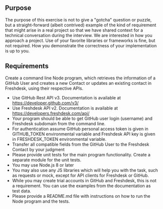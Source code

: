 ## Purpose  
The purpose of this exercise is not to give a "gotcha" question or puzzle, but a straight-forward (albeit contrived) example of the kind of requirement that might arise in a real project so that we have shared context for a technical conversation during the interview. We are interested in how you approach a project. Use of your favorite libraries or frameworks is fine, but not required. How you demonstrate the correctness of your implementation is up to you.  
  
## Requirements  
Create a command line Node program, which retrieves the information of a GitHub User and creates a new Contact or updates an existing contact in Freshdesk, using their respective APIs.  
  
* Use GitHub Rest API v3. Documentation is available at https://developer.github.com/v3/  
* Use Freshdesk API v2. Documentation is available at https://developers.freshdesk.com/api/  
* Your program should be able to get GitHub user login (username) and Freshdesk subdomain from the command line.  
* For authentication assume GitHub personal access token is given in GITHUB_TOKEN environmental variable and Freshdesk API key is given in FRESHDESK_TOKEN environmental variable.  
* Transfer all compatible fields from the GitHub User to the Freshdesk Contact by your judgment  
* Please provide unit tests for the main program functionality. Create a separate module for the unit tests.  
* You may use Node.js 8 or later
* You may also use any JS libraries which will help you with the task, such as requests or mock, except for API clients for Freshdesk or GitHub.  
* While you may create trial accounts in GitHub and Freshdesk, this is not a requirement. You can use the examples from the documentation as test data.  
* Please provide a README.md file with instructions on how to run the Node program and the tests.
